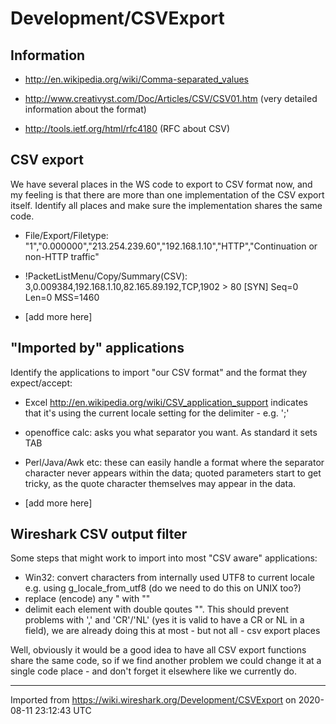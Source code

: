 # Development/CSVExport

## Information

  - <http://en.wikipedia.org/wiki/Comma-separated_values>

  - <http://www.creativyst.com/Doc/Articles/CSV/CSV01.htm> (very detailed information about the format)

  - <http://tools.ietf.org/html/rfc4180> (RFC about CSV)

## CSV export

We have several places in the WS code to export to CSV format now, and my feeling is that there are more than one implementation of the CSV export itself. Identify all places and make sure the implementation shares the same code.

  - File/Export/Filetype: "1","0.000000","213.254.239.60","192.168.1.10","HTTP","Continuation or non-HTTP traffic"

  - \!PacketListMenu/Copy/Summary(CSV): 3,0.009384,192.168.1.10,82.165.89.192,TCP,1902 \> 80 \[SYN\] Seq=0 Len=0 MSS=1460

  - \[add more here\]

## "Imported by" applications

Identify the applications to import "our CSV format" and the format they expect/accept:

  - Excel <http://en.wikipedia.org/wiki/CSV_application_support> indicates that it's using the current locale setting for the delimiter - e.g. ';'

  - openoffice calc: asks you what separator you want. As standard it sets TAB

  - Perl/Java/Awk etc: these can easily handle a format where the separator character never appears within the data; quoted parameters start to get tricky, as the quote character themselves may appear in the data.

  - \[add more here\]

## Wireshark CSV output filter

Some steps that might work to import into most "CSV aware" applications:

  - Win32: convert characters from internally used UTF8 to current locale e.g. using g\_locale\_from\_utf8 (do we need to do this on UNIX too?)
  - replace (encode) any " with ""
  - delimit each element with double qoutes "". This should prevent problems with ',' and 'CR'/'NL' (yes it is valid to have a CR or NL in a field), we are already doing this at most - but not all - csv export places

Well, obviously it would be a good idea to have all CSV export functions share the same code, so if we find another problem we could change it at a single code place - and don't forget it elsewhere like we currently do.

---

Imported from https://wiki.wireshark.org/Development/CSVExport on 2020-08-11 23:12:43 UTC
